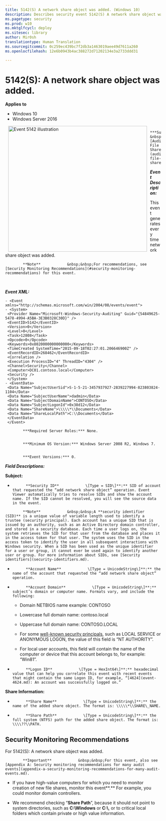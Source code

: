 ```yaml
---
title: 5142(S) A network share object was added. (Windows 10)
description: Describes security event 5142(S) A network share object was added.
ms.pagetype: security
ms.prod: w10
ms.mktglfcycl: deploy
ms.sitesec: library
author: Mir0sh
translationtype: Human Translation
ms.sourcegitcommit: 0c259ec439bc7f2db3a1463019aee49d7611a260
ms.openlocfilehash: 12e6b0943b4ac388272d71202134e3a2733ddd31

---
```


# 5142(S): A network share object was added.

**Applies to**
-   Windows 10
-   Windows Server 2016


<img src="images/event-5142.png" alt="Event 5142 illustration" width="449" height="406" hspace="10" align="left" />


            ***Subcategory:***            &nbsp;            [Audit File Share](audit-file-share.md)
          

***Event Description:***

This event generates every time network share object was added.

> 
            **Note**            &nbsp;&nbsp;For recommendations, see [Security Monitoring Recommendations](#security-monitoring-recommendations) for this event.

<br clear="all">

***Event XML:***
```
- <Event xmlns="http://schemas.microsoft.com/win/2004/08/events/event">
- <System>
 <Provider Name="Microsoft-Windows-Security-Auditing" Guid="{54849625-5478-4994-A5BA-3E3B0328C30D}" /> 
 <EventID>5142</EventID> 
 <Version>0</Version> 
 <Level>0</Level> 
 <Task>12808</Task> 
 <Opcode>0</Opcode> 
 <Keywords>0x8020000000000000</Keywords> 
 <TimeCreated SystemTime="2015-09-18T02:27:01.206646900Z" /> 
 <EventRecordID>268462</EventRecordID> 
 <Correlation /> 
 <Execution ProcessID="4" ThreadID="4304" /> 
 <Channel>Security</Channel> 
 <Computer>DC01.contoso.local</Computer> 
 <Security /> 
 </System>
- <EventData>
 <Data Name="SubjectUserSid">S-1-5-21-3457937927-2839227994-823803824-1104</Data> 
 <Data Name="SubjectUserName">dadmin</Data> 
 <Data Name="SubjectDomainName">CONTOSO</Data> 
 <Data Name="SubjectLogonId">0x38d12</Data> 
 <Data Name="ShareName">\\\\\*\\Documents</Data> 
 <Data Name="ShareLocalPath">C:\\Documents</Data> 
 </EventData>
 </Event>

```


            ***Required Server Roles:*** None.


            ***Minimum OS Version:*** Windows Server 2008 R2, Windows 7.


            ***Event Versions:*** 0.

***Field Descriptions:***

**Subject:**

-   
            **Security ID**            \[Type = SID\]**:** SID of account that requested the “add network share object” operation. Event Viewer automatically tries to resolve SIDs and show the account name. If the SID cannot be resolved, you will see the source data in the event.

> 
            **Note**            &nbsp;&nbsp;A **security identifier (SID)** is a unique value of variable length used to identify a trustee (security principal). Each account has a unique SID that is issued by an authority, such as an Active Directory domain controller, and stored in a security database. Each time a user logs on, the system retrieves the SID for that user from the database and places it in the access token for that user. The system uses the SID in the access token to identify the user in all subsequent interactions with Windows security. When a SID has been used as the unique identifier for a user or group, it cannot ever be used again to identify another user or group. For more information about SIDs, see [Security identifiers](security-identifiers.md).

-   
            **Account Name**            \[Type = UnicodeString\]**:** the name of the account that requested the “add network share object” operation.

-   
            **Account Domain**            \[Type = UnicodeString\]**:** subject’s domain or computer name. Formats vary, and include the following:

    -   Domain NETBIOS name example: CONTOSO

    -   Lowercase full domain name: contoso.local

    -   Uppercase full domain name: CONTOSO.LOCAL

    -   For some [well-known security principals](https://support.microsoft.com/en-us/kb/243330), such as LOCAL SERVICE or ANONYMOUS LOGON, the value of this field is “NT AUTHORITY”.

    -   For local user accounts, this field will contain the name of the computer or device that this account belongs to, for example: “Win81”.

-   
            **Logon ID**            \[Type = HexInt64\]**:** hexadecimal value that can help you correlate this event with recent events that might contain the same Logon ID, for example, “[4624](event-4624.md): An account was successfully logged on.”

**Share Information:**

-   
            **Share Name**            \[Type = UnicodeString\]**:** the name of the added share object. The format is: \\\\\*\\SHARE\_NAME.

-   
            **Share Path**            \[Type = UnicodeString\]**:** the full system (NTFS) path for the added share object. The format is: \\\\??\\PATH.

## Security Monitoring Recommendations

For 5142(S): A network share object was added.

> 
            **Important**            &nbsp;&nbsp;For this event, also see [Appendix A: Security monitoring recommendations for many audit events](appendix-a-security-monitoring-recommendations-for-many-audit-events.md).

-   If you have high-value computers for which you need to monitor creation of new file shares, monitor this event**.** For example, you could monitor domain controllers.

-   We recommend checking “**Share Path**”, because it should not point to system directories, such as **C:\\Windows** or **C:\\**, or to critical local folders which contain private or high value information.




<!--HONumber=Jun16_HO4-->


